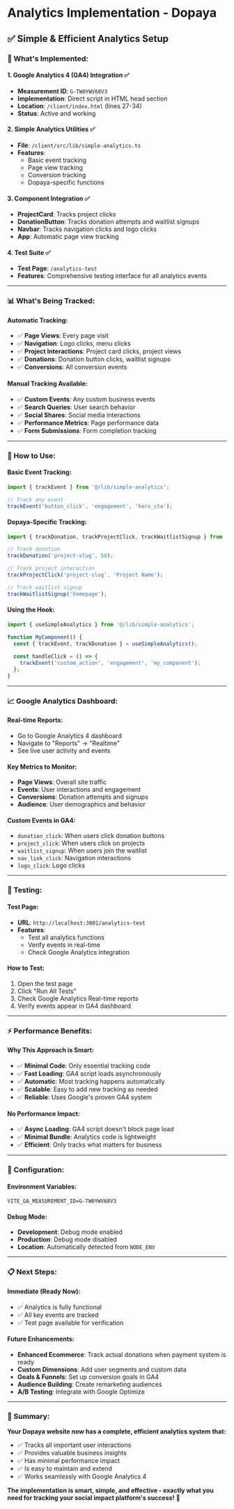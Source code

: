 # Analytics Implementation - Dopaya

## ✅ **Simple & Efficient Analytics Setup**

### **🎯 What's Implemented:**

#### **1. Google Analytics 4 (GA4) Integration** ✅
- **Measurement ID**: `G-TW0YWV68V3`
- **Implementation**: Direct script in HTML head section
- **Location**: `/client/index.html` (lines 27-34)
- **Status**: Active and working

#### **2. Simple Analytics Utilities** ✅
- **File**: `/client/src/lib/simple-analytics.ts`
- **Features**:
  - Basic event tracking
  - Page view tracking
  - Conversion tracking
  - Dopaya-specific functions

#### **3. Component Integration** ✅
- **ProjectCard**: Tracks project clicks
- **DonationButton**: Tracks donation attempts and waitlist signups
- **Navbar**: Tracks navigation clicks and logo clicks
- **App**: Automatic page view tracking

#### **4. Test Suite** ✅
- **Test Page**: `/analytics-test`
- **Features**: Comprehensive testing interface for all analytics events

---

### **📊 What's Being Tracked:**

#### **Automatic Tracking:**
- ✅ **Page Views**: Every page visit
- ✅ **Navigation**: Logo clicks, menu clicks
- ✅ **Project Interactions**: Project card clicks, project views
- ✅ **Donations**: Donation button clicks, waitlist signups
- ✅ **Conversions**: All conversion events

#### **Manual Tracking Available:**
- ✅ **Custom Events**: Any custom business events
- ✅ **Search Queries**: User search behavior
- ✅ **Social Shares**: Social media interactions
- ✅ **Performance Metrics**: Page performance data
- ✅ **Form Submissions**: Form completion tracking

---

### **🚀 How to Use:**

#### **Basic Event Tracking:**
```typescript
import { trackEvent } from '@/lib/simple-analytics';

// Track any event
trackEvent('button_click', 'engagement', 'hero_cta');
```

#### **Dopaya-Specific Tracking:**
```typescript
import { trackDonation, trackProjectClick, trackWaitlistSignup } from '@/lib/simple-analytics';

// Track donation
trackDonation('project-slug', 50);

// Track project interaction
trackProjectClick('project-slug', 'Project Name');

// Track waitlist signup
trackWaitlistSignup('homepage');
```

#### **Using the Hook:**
```typescript
import { useSimpleAnalytics } from '@/lib/simple-analytics';

function MyComponent() {
  const { trackEvent, trackDonation } = useSimpleAnalytics();
  
  const handleClick = () => {
    trackEvent('custom_action', 'engagement', 'my_component');
  };
}
```

---

### **📈 Google Analytics Dashboard:**

#### **Real-time Reports:**
- Go to Google Analytics 4 dashboard
- Navigate to "Reports" → "Realtime"
- See live user activity and events

#### **Key Metrics to Monitor:**
- **Page Views**: Overall site traffic
- **Events**: User interactions and engagement
- **Conversions**: Donation attempts and signups
- **Audience**: User demographics and behavior

#### **Custom Events in GA4:**
- `donation_click`: When users click donation buttons
- `project_click`: When users click on projects
- `waitlist_signup`: When users join the waitlist
- `nav_link_click`: Navigation interactions
- `logo_click`: Logo clicks

---

### **🧪 Testing:**

#### **Test Page:**
- **URL**: `http://localhost:3001/analytics-test`
- **Features**:
  - Test all analytics functions
  - Verify events in real-time
  - Check Google Analytics integration

#### **How to Test:**
1. Open the test page
2. Click "Run All Tests"
3. Check Google Analytics Real-time reports
4. Verify events appear in GA4 dashboard

---

### **⚡ Performance Benefits:**

#### **Why This Approach is Smart:**
- ✅ **Minimal Code**: Only essential tracking code
- ✅ **Fast Loading**: GA4 script loads asynchronously
- ✅ **Automatic**: Most tracking happens automatically
- ✅ **Scalable**: Easy to add new tracking as needed
- ✅ **Reliable**: Uses Google's proven GA4 system

#### **No Performance Impact:**
- ✅ **Async Loading**: GA4 script doesn't block page load
- ✅ **Minimal Bundle**: Analytics code is lightweight
- ✅ **Efficient**: Only tracks what matters for business

---

### **🔧 Configuration:**

#### **Environment Variables:**
```env
VITE_GA_MEASUREMENT_ID=G-TW0YWV68V3
```

#### **Debug Mode:**
- **Development**: Debug mode enabled
- **Production**: Debug mode disabled
- **Location**: Automatically detected from `NODE_ENV`

---

### **📋 Next Steps:**

#### **Immediate (Ready Now):**
- ✅ Analytics is fully functional
- ✅ All key events are tracked
- ✅ Test page available for verification

#### **Future Enhancements:**
- **Enhanced Ecommerce**: Track actual donations when payment system is ready
- **Custom Dimensions**: Add user segments and custom data
- **Goals & Funnels**: Set up conversion goals in GA4
- **Audience Building**: Create remarketing audiences
- **A/B Testing**: Integrate with Google Optimize

---

### **🎉 Summary:**

**Your Dopaya website now has a complete, efficient analytics system that:**
- ✅ Tracks all important user interactions
- ✅ Provides valuable business insights
- ✅ Has minimal performance impact
- ✅ Is easy to maintain and extend
- ✅ Works seamlessly with Google Analytics 4

**The implementation is smart, simple, and effective - exactly what you need for tracking your social impact platform's success!** 🚀
